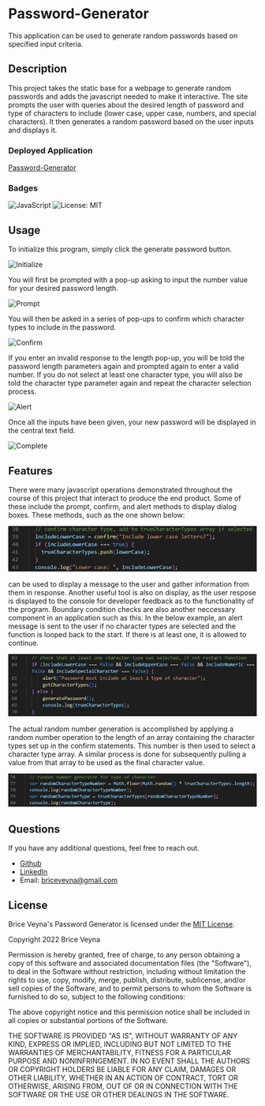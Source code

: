 # Password-Generator
This application can be used to generate random passwords based on specified input criteria.

## Description
This project takes the static base for a webpage to generate random passwords and adds the javascript needed to make it interactive. The site prompts the user with queries about the desired length of password and type of characters to include (lower case, upper case, numbers, and special characters). It then generates a random password based on the user inputs and displays it.

### Deployed Application
[Password-Generator](https://briceveyna.github.io/Password-Generator/)

### Badges
![JavaScript](https://img.shields.io/badge/javascript-%23323330.svg?style=for-the-badge&logo=javascript&logoColor=%23F7DF1E) ![License: MIT](https://img.shields.io/badge/License-MIT-yellow.svg)

## Usage
To initialize this program, simply click the generate password button.

![Initialize]()

You will first be prompted with a pop-up asking to input the number value for your desired password length.

![Prompt]()

You will then be asked in a series of pop-ups to confirm which character types to include in the password.

![Confirm]()

If you enter an invalid response to the length pop-up, you will be told the password length parameters again and prompted again to enter a valid number. If you do not select at least one character type, you will also be told the character type parameter again and repeat the character selection process.

![Alert]()

Once all the inputs have been given, your new password will be displayed in the central text field.

![Complete]()

## Features
There were many javascript operations demonstrated throughout the course of this project that interact to produce the end product. Some of these include the prompt, confirm, and alert methods to display dialog boxes. These methods, such as the one shown below:

![Confirm](./Confirm_Character_Type.png)

can be used to display a message to the user and gather information from them in response. Another useful tool is also on display, as the user respose is displayed to the console for developer feedback as to the functionality of the program. Boundary condition checks are also another neccessary component in an application such as this. In the below example, an alert message is sent to the user if no character types are selected and the function is looped back to the start. If there is at least one, it is allowed to continue.

![Check Loop](./Character_Type_Check_Loop.png)

The actual random number generation is accomplished by applying a random number operation to the length of an array containing the character types set up in the confirm statements. This number is then used to select a character type array. A similar process is done for subsequently pulling a value from that array to be used as the final character value.

![Random Number Generation](./Random_Number_Character_Type.png)

## Questions
If you have any additional questions, feel free to reach out.
- [Github](https://github.com/BriceVeyna)
- [LinkedIn](https://www.linkedin.com/in/brice-veyna/)
- Email: briceveyna@gmail.com

## License
Brice Veyna's Password Generator is licensed under the [MIT License](https://opensource.org/licenses/MIT).

Copyright 2022 Brice Veyna

Permission is hereby granted, free of charge, to any person obtaining a copy of this software and associated documentation files (the "Software"), to deal in the Software without restriction, including without limitation the rights to use, copy, modify, merge, publish, distribute, sublicense, and/or sell copies of the Software, and to permit persons to whom the Software is furnished to do so, subject to the following conditions:

The above copyright notice and this permission notice shall be included in all copies or substantial portions of the Software.

THE SOFTWARE IS PROVIDED "AS IS", WITHOUT WARRANTY OF ANY KIND, EXPRESS OR IMPLIED, INCLUDING BUT NOT LIMITED TO THE WARRANTIES OF MERCHANTABILITY, FITNESS FOR A PARTICULAR PURPOSE AND NONINFRINGEMENT. IN NO EVENT SHALL THE AUTHORS OR COPYRIGHT HOLDERS BE LIABLE FOR ANY CLAIM, DAMAGES OR OTHER LIABILITY, WHETHER IN AN ACTION OF CONTRACT, TORT OR OTHERWISE, ARISING FROM, OUT OF OR IN CONNECTION WITH THE SOFTWARE OR THE USE OR OTHER DEALINGS IN THE SOFTWARE.